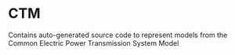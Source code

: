 # CTM
Contains auto-generated source code to represent models from the Common Electric Power Transmission System Model
